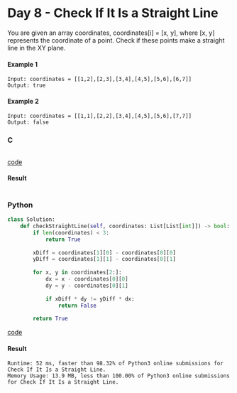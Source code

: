 # Day 8 - Check If It Is a Straight Line
You are given an array coordinates, coordinates[i] = [x, y], where [x, y] represents the coordinate of a point. Check if these points make a straight line in the XY plane.

#### Example 1
```
Input: coordinates = [[1,2],[2,3],[3,4],[4,5],[5,6],[6,7]]
Output: true
```

#### Example 2
```
Input: coordinates = [[1,1],[2,2],[3,4],[4,5],[5,6],[7,7]]
Output: false
```

### C
```C

```
[code](C/check-if-it-is-a-straight-line.c)

#### Result
```

```

### Python
```python
class Solution:
    def checkStraightLine(self, coordinates: List[List[int]]) -> bool:
        if len(coordinates) < 3:
            return True
        
        xDiff = coordinates[1][0] - coordinates[0][0]
        yDiff = coordinates[1][1] - coordinates[0][1]
        
        for x, y in coordinates[2:]:
            dx = x - coordinates[0][0]
            dy = y - coordinates[0][1]
            
            if xDiff * dy != yDiff * dx:
                return False
        
        return True
```
[code](Python/check-if-it-is-a-straight-line.py)

#### Result
```
Runtime: 52 ms, faster than 98.32% of Python3 online submissions for Check If It Is a Straight Line.
Memory Usage: 13.9 MB, less than 100.00% of Python3 online submissions for Check If It Is a Straight Line.
```
